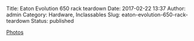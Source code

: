 Title: Eaton Evolution 650 rack teardown
Date: 2017-02-22 13:37
Author: admin
Category: Hardware, Inclassables
Slug: eaton-evolution-650-rack-teardown
Status: published

[Photos](https://goo.gl/photos/ScHvf2X1prvaDioP6)
